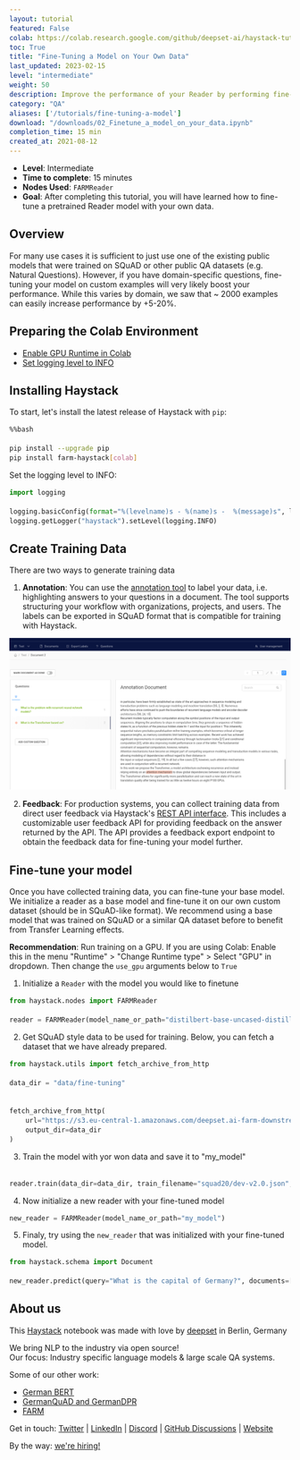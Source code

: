 ```yaml
---
layout: tutorial
featured: False
colab: https://colab.research.google.com/github/deepset-ai/haystack-tutorials/blob/main/tutorials/02_Finetune_a_model_on_your_data.ipynb
toc: True
title: "Fine-Tuning a Model on Your Own Data"
last_updated: 2023-02-15
level: "intermediate"
weight: 50
description: Improve the performance of your Reader by performing fine-tuning.
category: "QA"
aliases: ['/tutorials/fine-tuning-a-model']
download: "/downloads/02_Finetune_a_model_on_your_data.ipynb"
completion_time: 15 min
created_at: 2021-08-12
---
```

    


- **Level**: Intermediate
- **Time to complete**: 15 minutes
- **Nodes Used**: `FARMReader`
- **Goal**: After completing this tutorial, you will have learned how to fine-tune a pretrained Reader model with your own data.

## Overview

For many use cases it is sufficient to just use one of the existing public models that were trained on SQuAD or other public QA datasets (e.g. Natural Questions).
However, if you have domain-specific questions, fine-tuning your model on custom examples will very likely boost your performance.
While this varies by domain, we saw that ~ 2000 examples can easily increase performance by +5-20%.



## Preparing the Colab Environment

- [Enable GPU Runtime in Colab](https://docs.haystack.deepset.ai/docs/enabling-gpu-acceleration#enabling-the-gpu-in-colab)
- [Set logging level to INFO](https://docs.haystack.deepset.ai/docs/log-level)


## Installing Haystack

To start, let's install the latest release of Haystack with `pip`:


```bash
%%bash

pip install --upgrade pip
pip install farm-haystack[colab]
```

Set the logging level to INFO:


```python
import logging

logging.basicConfig(format="%(levelname)s - %(name)s -  %(message)s", level=logging.WARNING)
logging.getLogger("haystack").setLevel(logging.INFO)
```


## Create Training Data

There are two ways to generate training data

1. **Annotation**: You can use the [annotation tool](https://haystack.deepset.ai/guides/annotation) to label your data, i.e. highlighting answers to your questions in a document. The tool supports structuring your workflow with organizations, projects, and users. The labels can be exported in SQuAD format that is compatible for training with Haystack.

![Snapshot of the annotation tool](https://raw.githubusercontent.com/deepset-ai/haystack/main/docs/img/annotation_tool.png)

2. **Feedback**: For production systems, you can collect training data from direct user feedback via Haystack's [REST API interface](https://github.com/deepset-ai/haystack#rest-api). This includes a customizable user feedback API for providing feedback on the answer returned by the API. The API provides a feedback export endpoint to obtain the feedback data for fine-tuning your model further.


## Fine-tune your model

Once you have collected training data, you can fine-tune your base model.
We initialize a reader as a base model and fine-tune it on our own custom dataset (should be in SQuAD-like format).
We recommend using a base model that was trained on SQuAD or a similar QA dataset before to benefit from Transfer Learning effects.

**Recommendation**: Run training on a GPU.
If you are using Colab: Enable this in the menu "Runtime" > "Change Runtime type" > Select "GPU" in dropdown.
Then change the `use_gpu` arguments below to `True`

1. Initialize a `Reader` with the model you would like to finetune


```python
from haystack.nodes import FARMReader

reader = FARMReader(model_name_or_path="distilbert-base-uncased-distilled-squad", use_gpu=True, devices=["mps"])
```

2. Get SQuAD style data to be used for training. Below, you can fetch a dataset that we have already prepared.


```python
from haystack.utils import fetch_archive_from_http

data_dir = "data/fine-tuning"


fetch_archive_from_http(
    url="https://s3.eu-central-1.amazonaws.com/deepset.ai-farm-downstream/squad20.tar.gz",
    output_dir=data_dir
)
```

3. Train the model with yor won data and save it to "my_model"


```python

reader.train(data_dir=data_dir, train_filename="squad20/dev-v2.0.json", use_gpu=True, n_epochs=1, save_dir="my_model")
```

4. Now initialize a new reader with your fine-tuned model


```python
new_reader = FARMReader(model_name_or_path="my_model")
```

5. Finaly, try using the `new_reader` that was initialized with your fine-tuned model.


```python
from haystack.schema import Document

new_reader.predict(query="What is the capital of Germany?", documents=[Document(content="The capital of Germany is Berlin")])
```

## About us

This [Haystack](https://github.com/deepset-ai/haystack/) notebook was made with love by [deepset](https://deepset.ai/) in Berlin, Germany

We bring NLP to the industry via open source!  
Our focus: Industry specific language models & large scale QA systems.  
  
Some of our other work: 
- [German BERT](https://deepset.ai/german-bert)
- [GermanQuAD and GermanDPR](https://deepset.ai/germanquad)
- [FARM](https://github.com/deepset-ai/FARM)

Get in touch:
[Twitter](https://twitter.com/deepset_ai) | [LinkedIn](https://www.linkedin.com/company/deepset-ai/) | [Discord](https://haystack.deepset.ai/community/join) | [GitHub Discussions](https://github.com/deepset-ai/haystack/discussions) | [Website](https://deepset.ai)

By the way: [we're hiring!](https://www.deepset.ai/jobs)
